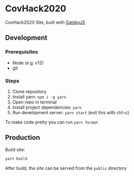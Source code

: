 # CovHack2020

CovHack2020 Site, built with [GatsbyJS](https://www.gatsbyjs.org)

## Development

### Prerequisites

- Node (e.g. v12)
- git

### Steps

1. Clone repository
2. Install yarn: `npm i -g yarn`
3. Open repo in terminal
4. Install project dependencies: `yarn`
5. Run development server: `yarn start` (exit this with ctrl-c)

To make code pretty you can run `yarn format`

## Production

Build site:

```sh
yarn build
```

After build, the site can be served from the `public` directory
